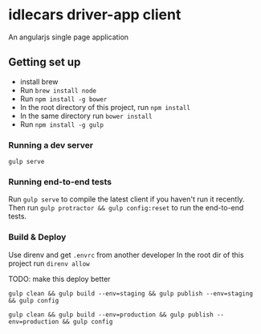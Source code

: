 # idlecars driver-app client
An angularjs single page application

## Getting set up
- install brew
- Run `brew install node`
- Run `npm install -g bower`
- In the root directory of this project, run `npm install`
- In the same directory run `bower install`
- Run `npm install -g gulp`

### Running a dev server
`gulp serve`

### Running end-to-end tests
Run `gulp serve` to compile the latest client if you haven't run it recently. Then run `gulp protractor && gulp config:reset` to run the end-to-end tests.

### Build & Deploy
Use direnv and get `.envrc` from another developer
In the root dir of this project run `direnv allow`

TODO: make this deploy better

`gulp clean && gulp build --env=staging && gulp publish --env=staging && gulp config`

`gulp clean && gulp build --env=production && gulp publish --env=production && gulp config`
